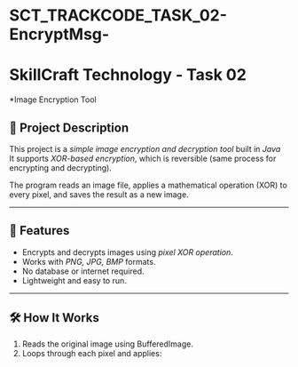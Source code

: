 # SCT_TRACKCODE_TASK_02-EncryptMsg-
# SkillCraft Technology - Task 02  
*Image Encryption Tool 

## 📌 Project Description  
This project is a *simple image encryption and decryption tool* built in *Java*  
It supports *XOR-based encryption*, which is reversible (same process for encrypting and decrypting).  

The program reads an image file, applies a mathematical operation (XOR) to every pixel, and saves the result as a new image.  

---

## 🚀 Features  
- Encrypts and decrypts images using *pixel XOR operation*.  
- Works with *PNG, JPG, BMP* formats.  
- No database or internet required.  
- Lightweight and easy to run.  

---

## 🛠 How It Works  
1. Reads the original image using BufferedImage.  
2. Loops through each pixel and applies:

